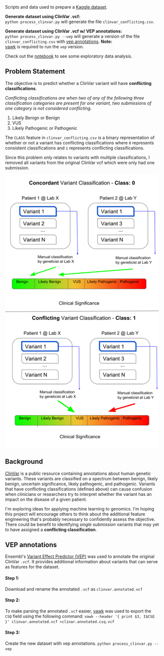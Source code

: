 Scripts and data used to prepare a [Kaggle dataset](https://www.kaggle.com/kevinarvai/clinvar-conflicting).

**Generate dataset using ClinVar .vcf:**  
`python process_clinvar.py` will generate the file `clinvar_conflicting.csv`.

**Generate dataset using ClinVar .vcf w/ VEP annotations:**  
`python process_clinvar.py --vep` will generate a version of the file `clinvar_conflicting.csv` with [vep annotations](https://useast.ensembl.org/Tools/VEP). 
**Note:**  
[vawk](https://github.com/cc2qe/vawk) is required to run the `vep` version.

Check out the [notebook](https://github.com/arvkevi/clinvar-kaggle/blob/master/clinvar-conflicting-eda.ipynb) to see some exploratory data analysis.

## Problem Statement

The objective is to predict whether a ClinVar variant will have **conflicting classifications**.

*Conflicting classifications are when two of any of the following three classification categories are present for one variant, two submissions of one category is not considered conflicting.*

1. Likely Benign or Benign
2. VUS
3. Likely Pathogenic or Pathogenic

The `CLASS` feature in `clinvar_conflicting.csv` is a binary representation of whether or not a variant has conflicting classifications where `0` represents consistent classifications and `1` represents conflicting classifications.

Since this problem only relates to variants with multiple classifications, I removed all variants from the original ClinVar vcf which were only had one submission.

![](https://github.com/arvkevi/clinvar-kaggle/blob/master/clinvar-class-fig.png)

## Background

[ClinVar](https://www.ncbi.nlm.nih.gov/clinvar/) is a public resource containing annotations about human genetic variants. These variants are classified on a spectrum between benign, likely benign, uncertain significance, likely pathogenic, and pathogenic. Variants that have conflicting classifications (defined above) can cause confusion when clinicians or researchers try to interpret whether the variant has an impact on the disease of a given patient.  

I'm exploring ideas for applying machine learning to genomics. I'm hoping this project will encourage others to think about the additional feature engineering that's probably necessary to confidently assess the objective. There could be benefit to identifying *single submission* variants that may yet to have assigned a **conflicting classification**.

## VEP annotations

Ensembl's [Variant Effect Predictor (VEP)](http://grch37.ensembl.org/Homo_sapiens/Tools/VEP) was used to annotate the original ClinVar `.vcf`. It provides additional information about variants that can serve as features for the dataset.
#### Step 1:
Download and rename the annotated `.vcf` as `clinvar.annotated.vcf`

#### Step 2:
To make parsing the annotated `.vcf` easier, [vawk](https://github.com/cc2qe/vawk) was used to export the `CSQ` field using the following command:
```vawk --header '{ print $3, I$CSQ }' clinvar.annotated.vcf >clinar.annotated.csq.vcf```

#### Step 3:
Create the new dataset with vep annotations.
```python process_clinvar.py --vep```
